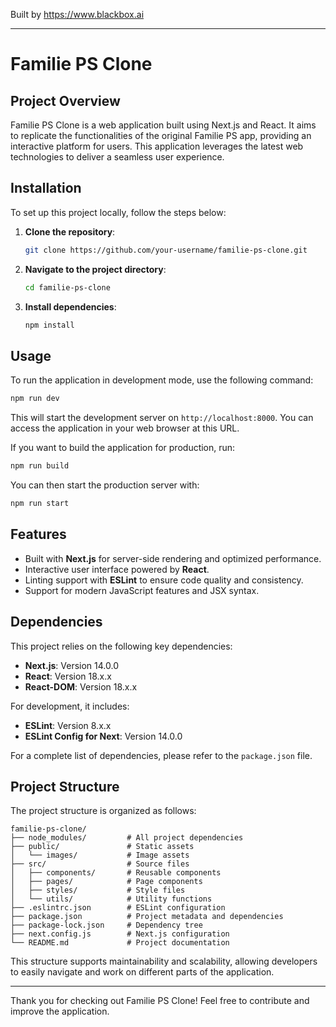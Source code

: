
Built by https://www.blackbox.ai

---

# Familie PS Clone

## Project Overview
Familie PS Clone is a web application built using Next.js and React. It aims to replicate the functionalities of the original Familie PS app, providing an interactive platform for users. This application leverages the latest web technologies to deliver a seamless user experience.

## Installation

To set up this project locally, follow the steps below:

1. **Clone the repository**:
   ```bash
   git clone https://github.com/your-username/familie-ps-clone.git
   ```
   
2. **Navigate to the project directory**:
   ```bash
   cd familie-ps-clone
   ```

3. **Install dependencies**:
   ```bash
   npm install
   ```

## Usage

To run the application in development mode, use the following command:

```bash
npm run dev
```

This will start the development server on `http://localhost:8000`. You can access the application in your web browser at this URL.

If you want to build the application for production, run:

```bash
npm run build
```

You can then start the production server with:

```bash
npm run start
```

## Features
- Built with **Next.js** for server-side rendering and optimized performance.
- Interactive user interface powered by **React**.
- Linting support with **ESLint** to ensure code quality and consistency.
- Support for modern JavaScript features and JSX syntax.

## Dependencies
This project relies on the following key dependencies:
- **Next.js**: Version 14.0.0
- **React**: Version 18.x.x
- **React-DOM**: Version 18.x.x

For development, it includes:
- **ESLint**: Version 8.x.x
- **ESLint Config for Next**: Version 14.0.0

For a complete list of dependencies, please refer to the `package.json` file.

## Project Structure
The project structure is organized as follows:

```
familie-ps-clone/
├── node_modules/         # All project dependencies
├── public/               # Static assets
│   └── images/           # Image assets
├── src/                  # Source files
│   ├── components/       # Reusable components
│   ├── pages/            # Page components
│   ├── styles/           # Style files
│   └── utils/            # Utility functions
├── .eslintrc.json        # ESLint configuration
├── package.json          # Project metadata and dependencies
├── package-lock.json     # Dependency tree
├── next.config.js        # Next.js configuration
└── README.md             # Project documentation
```

This structure supports maintainability and scalability, allowing developers to easily navigate and work on different parts of the application.

---

Thank you for checking out Familie PS Clone! Feel free to contribute and improve the application.